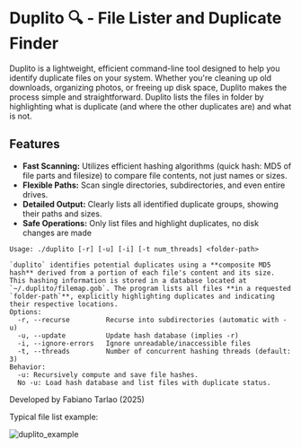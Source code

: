 # Duplito 🔍 - File Lister and Duplicate Finder

Duplito is a lightweight, efficient command-line tool designed to help you identify duplicate files on your system. Whether you're cleaning up old 
downloads, organizing photos, or freeing up disk space, Duplito makes the process simple and straightforward.
Duplito lists the files in folder by highlighting what is duplicate (and where the other duplicates are) and what is not.

## Features

* **Fast Scanning:** Utilizes efficient hashing algorithms (quick hash: MD5 of file parts and filesize) to compare file contents, not just names or sizes.
* **Flexible Paths:** Scan single directories, subdirectories, and even entire drives.
* **Detailed Output:** Clearly lists all identified duplicate groups, showing their paths and sizes.
* **Safe Operations:** Only list files and highlight duplicates, no disk changes are made

```
Usage: ./duplito [-r] [-u] [-i] [-t num_threads] <folder-path>

`duplito` identifies potential duplicates using a **composite MD5 hash** derived from a portion of each file's content and its size. This hashing information is stored in a database located at `~/.duplito/filemap.gob`. The program lists all files **in a requested `folder-path`**, explicitly highlighting duplicates and indicating their respective locations.
Options:
  -r, --recurse         Recurse into subdirectories (automatic with -u)
  -u, --update          Update hash database (implies -r)
  -i, --ignore-errors   Ignore unreadable/inaccessible files
  -t, --threads         Number of concurrent hashing threads (default: 3)
Behavior:
  -u: Recursively compute and save file hashes.
  No -u: Load hash database and list files with duplicate status.
```
Developed by Fabiano Tarlao (2025)

Typical file list example:

![duplito_example](https://github.com/user-attachments/assets/2f750281-6aff-49b9-a5b3-051b70f9af97)
